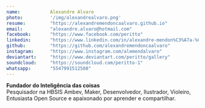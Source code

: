 ```yaml
---
name:           Alexandre Alvaro
photo:          '/img/alexandrealvaro.png'
resume:         "https://alexandremendoncaalvaro.github.io"
email:          "alexandre.alvaro@hotmail.com"
facebook:       "https://www.facebook.com/peritto"
linkedin:       "https://www.linkedin.com/in/alexandre-mendon%C3%A7a-%C3%A1lvaro-273b0050"
github:         "https://github.com/alexandremendoncaalvaro"
instagram:      "https://www.instagram.com/alemendalvaro"
deviantart:     "https://www.deviantart.com/peritto/gallery"
soundcloud:     "https://soundcloud.com/peritto-1"
whatsapp:       "5547991512508"
---
```


**Fundador do Inteligência das coisas**  
Pesquisador na HBSIS Ambev, Maker, Desenvolvedor, Ilustrador, Violeiro, Entusiasta Open Source e apaixonado por aprender e compartilhar.